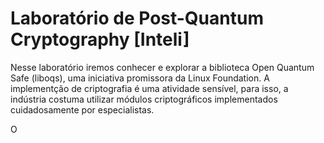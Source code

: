 # Laboratório de Post-Quantum Cryptography [Inteli]

Nesse laboratório iremos conhecer e explorar a biblioteca Open Quantum Safe (liboqs), uma iniciativa promissora da Linux Foundation. A implementção de criptografia é uma atividade sensível, para isso, a indústria costuma utilizar módulos criptográficos implementados cuidadosamente por especialistas. 

O

